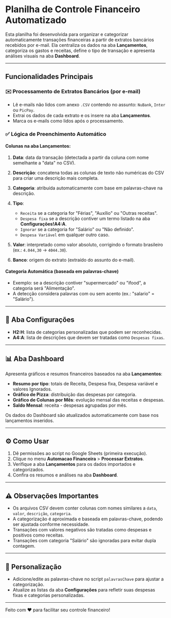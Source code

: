 # Planilha de Controle Financeiro Automatizado

Esta planilha foi desenvolvida para organizar e categorizar automaticamente transações financeiras a partir de extratos bancários recebidos por e-mail. Ela centraliza os dados na aba **Lançamentos**, categoriza os gastos e receitas, define o tipo de transação e apresenta análises visuais na aba **Dashboard**.

---

## Funcionalidades Principais

### ✉️ Processamento de Extratos Bancários (por e-mail)

* Lê e-mails não lidos com anexo `.CSV` contendo no assunto: `NuBank`, `Inter` ou `PicPay`.
* Extrai os dados de cada extrato e os insere na aba **Lançamentos**.
* Marca os e-mails como lidos após o processamento.

### ✅ Lógica de Preenchimento Automático

#### Colunas na aba **Lançamentos**:

1. **Data**: data da transação (detectada a partir da coluna com nome semelhante a "data" no CSV).
2. **Descrição**: concatena todas as colunas de texto não numéricas do CSV para criar uma descrição mais completa.
3. **Categoria**: atribuída automaticamente com base em palavras-chave na descrição.
4. **Tipo**:

   * `Receita` se a categoria for "Férias", "Auxílio" ou "Outras receitas".
   * `Despesa fixa` se a descrição contiver um termo listado na aba **Configurações!A4\:A**.
   * `Ignorar` se a categoria for "Salário" ou "Não definido".
   * `Despesa Variável` em qualquer outro caso.
5. **Valor**: interpretado como valor absoluto, corrigindo o formato brasileiro (ex.: `4.044,30` → `4044.30`).
6. **Banco**: origem do extrato (extraído do assunto do e-mail).

#### Categoria Automática (baseada em palavras-chave)

* Exemplo: se a descrição contiver "supermercado" ou "ifood", a categoria será "Alimentação".
* A detecção considera palavras com ou sem acento (ex.: "salario" = "Salário").

---

## 📄 Aba **Configurações**

* **H2\:H**: lista de categorias personalizadas que podem ser reconhecidas.
* **A4\:A**: lista de descrições que devem ser tratadas como `Despesas fixas`.

---

## 📊 Aba **Dashboard**

Apresenta gráficos e resumos financeiros baseados na aba **Lançamentos**:

* **Resumo por tipo**: totais de Receita, Despesa fixa, Despesa variável e valores Ignorados.
* **Gráfico de Pizza**: distribuição das despesas por categoria.
* **Gráfico de Colunas por Mês**: evolução mensal das receitas e despesas.
* **Saldo Mensal**: receita - despesas agrupadas por mês.

Os dados do Dashboard são atualizados automaticamente com base nos lançamentos inseridos.

---

## ⚙️ Como Usar

1. Dê permissões ao script no Google Sheets (primeira execução).
2. Clique no menu **Automacao Financeira** > **Processar Extratos**.
3. Verifique a aba **Lançamentos** para os dados importados e categorizados.
4. Confira os resumos e análises na aba **Dashboard**.

---

## ⚠️ Observações Importantes

* Os arquivos CSV devem conter colunas com nomes similares a `data`, `valor`, `descrição`, `categoria`.
* A categorização é aproximada e baseada em palavras-chave, podendo ser ajustada conforme necessidade.
* Transações com valores negativos são tratadas como despesas e positivos como receitas.
* Transações com categoria "Salário" são ignoradas para evitar dupla contagem.

---

## 📍 Personalização

* Adicione/edite as palavras-chave no script `palavrasChave` para ajustar a categorização.
* Atualize as listas da aba **Configurações** para refletir suas despesas fixas e categorias personalizadas.

---

Feito com ❤️ para facilitar seu controle financeiro!
